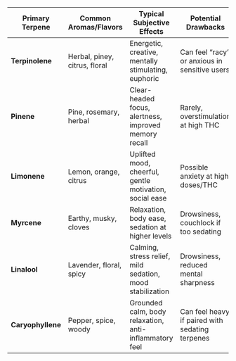 
| Primary Terpene | Common Aromas/Flavors       | Typical Subjective Effects                                | Potential Drawbacks                          |
|-----------------|-----------------------------|-----------------------------------------------------------|-----------------------------------------------|
| **Terpinolene** | Herbal, piney, citrus, floral | Energetic, creative, mentally stimulating, euphoric       | Can feel “racy” or anxious in sensitive users |
| **Pinene**      | Pine, rosemary, herbal       | Clear-headed focus, alertness, improved memory recall     | Rarely, overstimulation at high THC           |
| **Limonene**    | Lemon, orange, citrus        | Uplifted mood, cheerful, gentle motivation, social ease   | Possible anxiety at high doses/THC            |
| **Myrcene**     | Earthy, musky, cloves        | Relaxation, body ease, sedation at higher levels          | Drowsiness, couchlock if too sedating         |
| **Linalool**    | Lavender, floral, spicy      | Calming, stress relief, mild sedation, mood stabilization | Drowsiness, reduced mental sharpness          |
| **Caryophyllene** | Pepper, spice, woody       | Grounded calm, body relaxation, anti-inflammatory feel    | Can feel heavy if paired with sedating terpenes|
